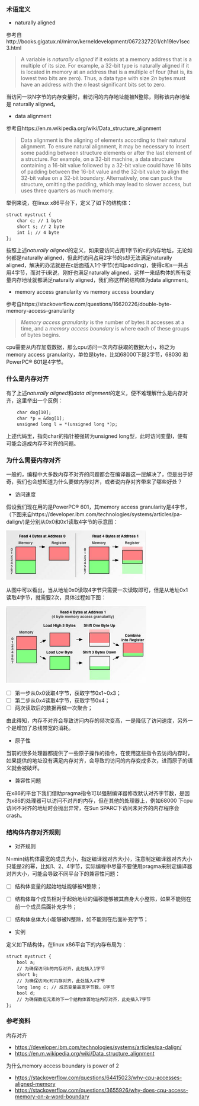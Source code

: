 ### 术语定义

-  naturally aligned

参考自http://books.gigatux.nl/mirror/kerneldevelopment/0672327201/ch19lev1sec3.html

>  A variable is *naturally aligned* if it exists at a memory address that is a multiple of its size. For example, a 32-bit type is naturally aligned if it is located in memory at an address that is a multiple of four (that is, its lowest two bits are zero). Thus, a data type with size 2*n* bytes must have an address with the *n* least significant bits set to zero.

当访问一块N字节的内存变量时，若访问的内存地址能被N整除，则称该内存地址是 naturally aligned。



- data alignment

参考自https://en.m.wikipedia.org/wiki/Data_structure_alignment

> Data alignment is the aligning of elements according to their natural alignment. To ensure natural alignment, it may be necessary to insert some padding between structure elements or after the last element of a structure. For example, on a 32-bit machine, a data structure containing a 16-bit value followed by a 32-bit value could have 16 bits of padding between the 16-bit value and the 32-bit value to align the 32-bit value on a 32-bit boundary. Alternatively, one can pack the structure, omitting the padding, which may lead to slower access, but uses three quarters as much memory.

举例来说，在linux x86平台下，定义了如下的结构体：

```
struct mystruct {
    char c; // 1 byte
    short s; // 2 byte
    int i; // 4 byte
};
```

按照上述*naturally aligned*的定义，如果要访问占用1字节的c的内存地址，无论如何都是naturally aligned，但此时访问占用2字节的s却无法满足naturally aligned，解决的办法就是在c后面插入1个字节(也叫padding)，使得c和s一共占用4字节，而对于i来说，刚好也满足naturally aligned，这样一来结构体的所有变量内存地址就都满足naturally aligned，我们称这样的结构体为data alignment。



- memory access granularity  vs  memory access boundary

参考自https://stackoverflow.com/questions/16620226/double-byte-memory-access-granularity

> *Memory access granularity* is the number of bytes it accesses at a time, and a *memory access boundary* is where each of these groups of bytes begins.

cpu需要从内存加载数据，那么cpu访问一次内存获取的数据大小，称之为memory access granularity，单位是byte，比如68000下是2字节，68030 和PowerPC® 601是4字节。



### 什么是内存对齐

有了上述*naturally aligned*和*data alignment*的定义，便不难理解什么是内存对齐，这里举出一个反例：

```
    char dog[10];
    char *p = &dog[1];
    unsigned long l = *(unsigned long *)p;
```

上述代码里，指向char的指针被强转为unsigned long型，此时访问变量l，便有可能会造成内存不对齐的问题。

### 为什么需要内存对齐

一般的，编程中大多数内存不对齐的问题都会在编译器这一层解决了，但是出于好奇，我们也会想知道为什么要做内存对齐，或者说内存对齐带来了哪些好处？

- 访问速度

假设我们现在用的是PowerPC® 601，其memory access granularity是4字节，（下图来自https://developer.ibm.com/technologies/systems/articles/pa-dalign/)是分别从0x0和0x1读取4字节的示意图：

![memory_alig_1](images/memory_alig_1.jpeg)

从图中可以看出，当从地址0x0读取4字节只需要一次读取即可，但是从地址0x1读取4字节，就需要2次，具体过程如下图：

![unalignedAccess](images/unalignedAccess.jpeg)

- [ ] 第一步从0x0读取4字节，获取字节0x1~0x3；
- [ ] 第二步从0x4读取4字节，获取字节0x4；
- [ ] 两次读取后的数据再做一次聚合；

由此得知，内存不对齐会导致访问内存的频次变高，一是降低了访问速度，另外一个是增加了总线带宽的消耗。

- 原子性

当前的很多处理器都提供了一些原子操作的指令，在使用这些指令去访问内存时，如果提供的地址没有满足内存对齐，会导致的访问的内存变成多次，进而原子的语义就会被破坏。

- 兼容性问题

在x86的平台下我们借助pragma指令可以强制编译器修改默认对齐字节数，是因为x86的处理器可以访问不对齐的内存，但在其他的处理器上，例如68000 下cpu访问不对齐的地址时会抛出异常，在Sun SPARC下访问未对齐的内存程序会crash。





### 结构体内存对齐规则

- 对齐规则

N=min(结构体最宽的成员大小，指定编译器对齐大小)，注意制定编译器对齐大小只能是2的幂，比如1、2、4字节，实际编程中尽量不要使用pragma来制定编译器对齐大小，可能会导致不同平台下的兼容性问题：

- [ ] 结构体变量的起始地址能够被N整除；
- [ ] 结构体每个成员相对于起始地址的偏移能够被其自身大小整除，如果不能则在前一个成员后面补充字节；
- [ ] 结构体总体大小能够被N整除，如不能则在后面补充字节；



- 实例

定义如下结构体，在linux  x86平台下的内存布局为：

```
struct mystruct {
    bool a;
    // 为确保访问b的内存对齐，此处插入1字节
    short b;
    // 为确保访问c时内存对齐，此处插入4字节
    long long c; // 成员变量最宽字节数，8字节
    bool d;
    // 为确保数组元素的下一个结构体首地址内存对齐，此处插入7字节
};
```

### 参考资料



内存对齐

- https://developer.ibm.com/technologies/systems/articles/pa-dalign/
- https://en.m.wikipedia.org/wiki/Data_structure_alignment



为什么memory access boundary is power of 2

- https://stackoverflow.com/questions/64415023/why-cpu-accesses-aligned-memory
- https://stackoverflow.com/questions/3655926/why-does-cpu-access-memory-on-a-word-boundary